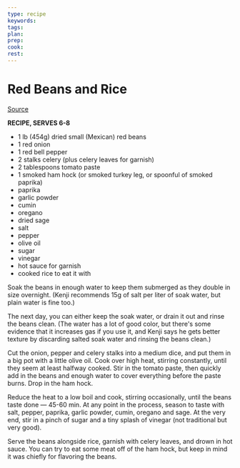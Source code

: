 ```yaml
---
type: recipe
keywords:
tags:
plan:
prep:
cook:
rest:
---
```


# Red Beans and Rice

[Source](https://www.youtube.com/watch?v=UOtE_mrV3SY)

**RECIPE, SERVES 6-8**

- 1 lb (454g) dried small (Mexican) red beans
- 1 red onion
- 1 red bell pepper
- 2 stalks celery (plus celery leaves for garnish)
- 2 tablespoons tomato paste
- 1 smoked ham hock (or smoked turkey leg, or spoonful of smoked paprika)
- paprika
- garlic powder
- cumin
- oregano
- dried sage
- salt
- pepper
- olive oil
- sugar
- vinegar
- hot sauce for garnish
- cooked rice to eat it with

Soak the beans in enough water to keep them submerged as they double in size overnight. (Kenji recommends 15g of salt per liter of soak water, but plain water is fine too.)

The next day, you can either keep the soak water, or drain it out and rinse the beans clean. (The water has a lot of good color, but there's some evidence that it increases gas if you use it, and Kenji says he gets better texture by discarding salted soak water and rinsing the beans clean.)

Cut the onion, pepper and celery stalks into a medium dice, and put them in a big pot with a little olive oil. Cook over high heat, stirring constantly, until they seem at least halfway cooked. Stir in the tomato paste, then quickly add in the beans and enough water to cover everything before the paste burns. Drop in the ham hock.

Reduce the heat to a low boil and cook, stirring occasionally, until the beans taste done — 45-60 min. At any point in the process, season to taste with salt, pepper, paprika, garlic powder, cumin, oregano and sage. At the very end, stir in a pinch of sugar and a tiny splash of vinegar (not traditional but very good).

Serve the beans alongside rice, garnish with celery leaves, and drown in hot sauce. You can try to eat some meat off of the ham hock, but keep in mind it was chiefly for flavoring the beans.
